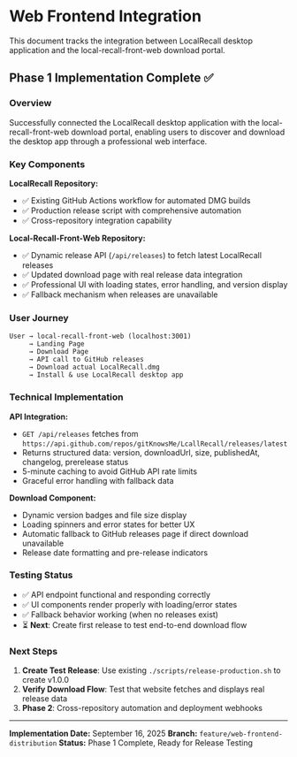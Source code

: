 # Web Frontend Integration

This document tracks the integration between LocalRecall desktop application and the local-recall-front-web download portal.

## Phase 1 Implementation Complete ✅

### Overview
Successfully connected the LocalRecall desktop application with the local-recall-front-web download portal, enabling users to discover and download the desktop app through a professional web interface.

### Key Components

**LocalRecall Repository:**
- ✅ Existing GitHub Actions workflow for automated DMG builds
- ✅ Production release script with comprehensive automation
- ✅ Cross-repository integration capability

**Local-Recall-Front-Web Repository:**
- ✅ Dynamic release API (`/api/releases`) to fetch latest LocalRecall releases
- ✅ Updated download page with real release data integration
- ✅ Professional UI with loading states, error handling, and version display
- ✅ Fallback mechanism when releases are unavailable

### User Journey

```
User → local-recall-front-web (localhost:3001)
     → Landing Page
     → Download Page
     → API call to GitHub releases
     → Download actual LocalRecall.dmg
     → Install & use LocalRecall desktop app
```

### Technical Implementation

**API Integration:**
- `GET /api/releases` fetches from `https://api.github.com/repos/gitKnowsMe/LcallRecall/releases/latest`
- Returns structured data: version, downloadUrl, size, publishedAt, changelog, prerelease status
- 5-minute caching to avoid GitHub API rate limits
- Graceful error handling with fallback data

**Download Component:**
- Dynamic version badges and file size display
- Loading spinners and error states for better UX
- Automatic fallback to GitHub releases page if direct download unavailable
- Release date formatting and pre-release indicators

### Testing Status

- ✅ API endpoint functional and responding correctly
- ✅ UI components render properly with loading/error states
- ✅ Fallback behavior working (when no releases exist)
- ⏳ **Next**: Create first release to test end-to-end download flow

### Next Steps

1. **Create Test Release**: Use existing `./scripts/release-production.sh` to create v1.0.0
2. **Verify Download Flow**: Test that website fetches and displays real release data
3. **Phase 2**: Cross-repository automation and deployment webhooks

---

**Implementation Date:** September 16, 2025
**Branch:** `feature/web-frontend-distribution`
**Status:** Phase 1 Complete, Ready for Release Testing